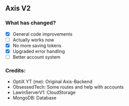 ## Axis V2

### What has changed?

- [x] General code improvements
- [ ] Actually works now
- [x] No more saving tokens
- [x] Upgraded error handling
- [ ] Better account system

### Credits: 
- OptiX YT (me): Original Axis-Backend
- ObsessedTech: Some routes and help with accounts
- LawinServerV1: CloudStorage
- MongoDB: Database